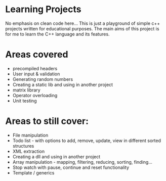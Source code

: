 # Learning Projects
No emphasis on clean code here... This is just a playground of simple c++ projects written for educational purposes.
The main aims of this project is for me to learn the C++ language and its features.

# Areas covered
* precompiled headers
* User input & validation
* Generating random numbers
* Creating a static lib and using in another project
* matrix library
* Operator overloading
* Unit testing

# Areas to still cover:
* File manipulation
* Todo list - with options to add, remove, update, view in different sorted structures
* XML extraction
* Creating a dll and using in another project
* Array manipulation - mapping, filtering, reducing, sorting, finding...
* Stop watch with pause, continue and reset functionality
* Template / generics
